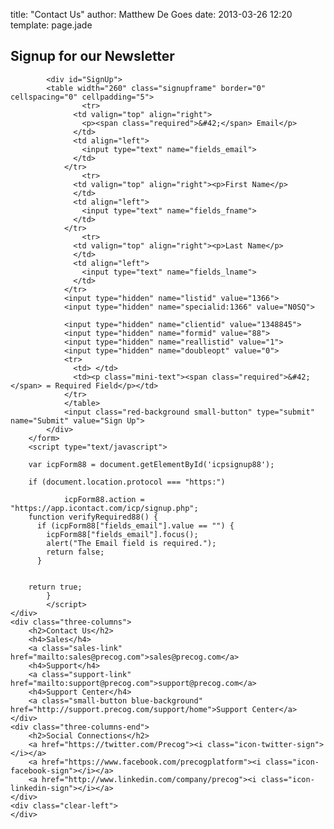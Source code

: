 title: "Contact Us"
author: Matthew De Goes
date: 2013-03-26 12:20
template: page.jade

<div id="body-contactus">
    <div class="three-columns">
        <h2>Signup for our Newsletter</h2>
        <form method="post" action="https://app.icontact.com/icp/signup.php" name="icpsignup" id="icpsignup88" accept-charset="UTF-8" onsubmit="return verifyRequired88();" >
            <input type="hidden" name="redirect" value="http://www.precog.com/site/newsletter/">
            <input type="hidden" name="errorredirect" value="http://www.icontact.com/www/signup/error.html">
            
            <div id="SignUp">
            <table width="260" class="signupframe" border="0" cellspacing="0" cellpadding="5">
                    <tr>
                  <td valign="top" align="right">
                    <p><span class="required">&#42;</span> Email</p>
                  </td>
                  <td align="left">
                    <input type="text" name="fields_email">
                  </td>
                </tr>
                    <tr>
                  <td valign="top" align="right"><p>First Name</p>
                  </td>
                  <td align="left">
                    <input type="text" name="fields_fname">
                  </td>
                </tr>
                    <tr>
                  <td valign="top" align="right"><p>Last Name</p>
                  </td>
                  <td align="left">
                    <input type="text" name="fields_lname">
                  </td>
                </tr>
                <input type="hidden" name="listid" value="1366">
                <input type="hidden" name="specialid:1366" value="N0SQ">
            
                <input type="hidden" name="clientid" value="1348845">
                <input type="hidden" name="formid" value="88">
                <input type="hidden" name="reallistid" value="1">
                <input type="hidden" name="doubleopt" value="0">
                <tr>
                  <td> </td>
                  <td><p class="mini-text"><span class="required">&#42;</span> = Required Field</p></td>
                </tr>
                </table>
                <input class="red-background small-button" type="submit" name="Submit" value="Sign Up">
            </div>
        </form>
        <script type="text/javascript">
        
        var icpForm88 = document.getElementById('icpsignup88');
        
        if (document.location.protocol === "https:")
        
                icpForm88.action = "https://app.icontact.com/icp/signup.php";
        function verifyRequired88() {
          if (icpForm88["fields_email"].value == "") {
            icpForm88["fields_email"].focus();
            alert("The Email field is required.");
            return false;
          }
        
        
        return true;
            }
            </script>
    </div>
    <div class="three-columns">
        <h2>Contact Us</h2>
        <h4>Sales</h4>
        <a class="sales-link" href="mailto:sales@precog.com">sales@precog.com</a>
        <h4>Support</h4>
        <a class="support-link" href="mailto:support@precog.com">support@precog.com</a>
        <h4>Support Center</h4>
        <a class="small-button blue-background" href="http://support.precog.com/support/home">Support Center</a>
    </div>
    <div class="three-columns-end">
        <h2>Social Connections</h2>
        <a href="https://twitter.com/Precog"><i class="icon-twitter-sign"></i></a>
        <a href="https://www.facebook.com/precogplatform"><i class="icon-facebook-sign"></i></a>
        <a href="http://www.linkedin.com/company/precog"><i class="icon-linkedin-sign"></i></a>
    </div>
    <div class="clear-left">
    </div>
</div>